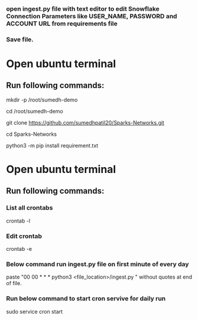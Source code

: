 ### open ingest.py file with text editor to edit Snowflake Connection Parameters like USER_NAME, PASSWORD and ACCOUNT URL from requirements file 
### Save file.
# Open ubuntu terminal
## Run following commands:

mkdir -p /root/sumedh-demo

cd /root/sumedh-demo

git clone https://github.com/sumedhpatil20/Sparks-Networks.git

cd Sparks-Networks

python3 -m pip install requirement.txt

# Open ubuntu terminal
## Run following commands:
### List all crontabs
crontab -l

### Edit crontab
crontab -e 
### Below command run ingest.py file on first minute of every day 
paste "00 00 * * * python3 <file_location>/ingest.py " without quotes at end of file.

### Run below command to start cron servive for daily run
sudo service cron start
